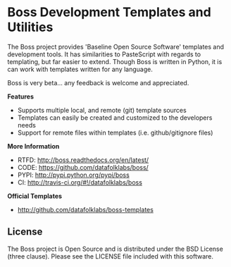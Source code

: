 Boss Development Templates and Utilities
========================================

The Boss project provides 'Baseline Open Source Software' templates and
development tools.  It has similarities to PasteScript with regards to
templating, but far easier to extend.  Though Boss is written in Python, it is
can work with templates written for any language.

Boss is very beta... any feedback is welcome and appreciated.

**Features**

 * Supports multiple local, and remote (git) template sources
 * Templates can easily be created and customized to the developers needs
 * Support for remote files within templates (i.e. github/gitignore files)

**More Information**

 * RTFD: http://boss.readthedocs.org/en/latest/
 * CODE: https://github.com/datafolklabs/boss/
 * PYPI: http://pypi.python.org/pypi/boss
 *   CI: http://travis-ci.org/#!/datafolklabs/boss

**Official Templates**

 * http://github.com/datafolklabs/boss-templates


License
-------

The Boss project is Open Source and is distributed under the BSD License
(three clause).  Please see the LICENSE file included with this software.

